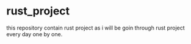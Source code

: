 # rust_project
this repository contain rust project as i will be goin through rust project every day one by one.
